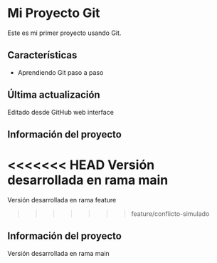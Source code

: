 # Mi Proyecto Git

Este es mi primer proyecto usando Git.

## Características
- Aprendiendo Git paso a paso
## Última actualización
Editado desde GitHub web interface

## Información del proyecto
<<<<<<< HEAD
Versión desarrollada en rama main
=======
Versión desarrollada en rama feature
>>>>>>> feature/conflicto-simulado

## Información del proyecto
Versión desarrollada en rama main
